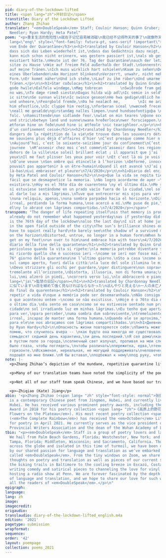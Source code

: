 ```yaml
---
pid: diary-of-the-lockdown-lifted
title: <span lang="zh">开封日记</span>
transtitle: Diary of the Lockdown Lifted
author: Zhang Zhihao
translator: "<em>DoubleSpeak</em> Staff; Couloir Hanson; Quinn Gruber; Chardonnay
  Needler; Ryan Hardy; Heta Patel"
poem: "<p>重复生活的危险性\n就在于记忆容易被消磁\n我已经不记得昨天的事了\n就像昨天不存在似的\n今天是封城的第76天\n也是最后一日\n我坐在家里就像\n坐在城外的空地上\n阳光明艳照见我有泪水\n我必须眯上眼睛使劲看\n才能依稀看见\n一个未亡人\n闪烁在地平线上的影子\n扭曲，失真，不成人形\n当他越走越近时\n我会站起身来\n奔过去\n与他相拥而泣\n2020-4-7</p>\n<span
  lang=\"eng\" style=\"font-family: futura-pt, sans-serif !important\">\n<h3>Tagebuch
  vom Ende der Quarantäne</h3>\n<h2>translated by Couloir Hanson</h2>\n\n<p>Die Gefahr,
  dass sich das Leben wiederholt ist,\ndass das Gedächtnis dazu neigt, sich zu entmagnetisieren.\nIch
  kann mich schon nicht erinnern, was gestern passiert ist,\nals ob gestern nicht
  existiert hätte.\nHeute ist der 76. Tag der Quarantäne\nauch der letzte Tag.\nIch
  sitze zu Hause \nWie auf freiem Feld außerhalb der Stadt.\nSonnenstrahlen scheinen
  auf meine Tränen.\nIch muss wirklich hart schielen\nKaum zu sehen\nDer Schatten
  eines Überlebenden\nAm Horizont blinkend\nVerzerrt, unwahr, nicht mehr in menschlicher
  Form.\nEr kommt näher\nUnd ich stehe,\nLauf zu ihm rüber\nUnd umarme ihn mit gemeinsamen
  Tränen.</p>\n\n<h1>Stær coðuloca</h1>\n<h2>translated by Quinn Gruber</h2>\n\n<p>Folc
  gode hwile\nEalfela windæge,\nMæg tobrecan        \nSwiðrode fram geþohte \nGirstandæg
  no wæs,\nTo dæge rimeð siesta\nDagas hilda wiþ adl\nIc semie in seld\nswylc swa
  ic sitte\nSe sunnan wlite\nIc swince geseon\nHe hwa gedige\nBlicð he on brerd\nUngewunlic
  und unheore,\nFeorgbold fremde,\nÞa he nealæcð me,        \nIc me aræme\nIc geærne
  him ofostlice,\nIc clyppe him reotig,\nforberan sċeal \nwæcneð frecen: \nþa modgemynd.
  \neall me gesælde\ngirstandæg nalles limpen.\nund hundseofontigoþa \ngedrehte eall
  folc. \nhamsittende\non sidlande feor.\nwlat on min teares \nþone sceadugenga\ndeaðscua
  und stric\nbetwyn land und sunne\nwana hreðerloca\nwer forscieppen.\nmin nidgestella\nic
  ætforan hine on feðe\nund hine ic ætfeole \nic tearighleor.</p>\n\n<h1>Le journal
  d’un confinement cessé</h1>\n<h2>translated by Chardonnay Needler</h2>\n\n<p>Les
  dangers de la répétition de la vie\nSe trouve dans les souvenirs détachés.\nJe ne
  me souviens plus déjà d’affaires d’hier \nC’est presque comme hier n’a jamais existé
  \nAujourd’hui, c’est le soixante-seizième jour du confinement\nC’est aussi la dernière
  journée  \nM’asseoir chez moi c’est comme\nS’asseoir dans les régions désoles au
  dehors de la ville\nLe soleil brillant éclat ; il apparait que j’ai les larmes aux
  yeux\nIl me faut plisser les yeux pour voir \nEt c’est là où je vois l’image floue
  \nD’une veuve \nSon ombre qui étincelle à l’horizon \nDéformé, innocent, qui ne
  pouvait pas appartenir à un être-humain\nQuand il est avancé \nJ’ai pu me lever\nFuir
  là-bas\nLui embrasser et pleurer\n7/4/2020</p>\n\n<h1>Diario del encierro levantado</h1>\n<h2>translated
  by Heta Patel and Couloir Hanson</h2>\n\n<p>Que la vida se repita tiene un peligro:\nes
  fácil que se desmagnetice la memoria. \nNo logro acordarme de ayer —\ncomo si no
  existiera.\nHoy es el 76to día de cuarentena \ny el último día.\nMe senté en casa\ncomo
  si estuviese sentándome en un prado vacío fuera de la ciudad,\nel sol irradiando
  al darle luz a mis lágrimas.\nTuve que entrecerrar mis ojos para ver,\npara distinguir,
  \nuna reliquia, apenas,\nuna sombra parpadeó hacia el horizonte.\nDistorcionado,
  irreal, perdiendo la forma humana,\nse acercó a mí.\nMe puse de pie,\ncorrí hacia
  él\ny lo abracé con lágrimas compartidas.\n7/4/2020</p></span>"
transpoem: "The danger of life repeating itself\nis that memory is prone to degaussing\nI
  already do not remember what happened yesterday\nas if yesterday did not exist\nToday
  is the 76th day of the lockdown\nalso the last day\nI sit at home just like\nsitting
  in the open field outside of the city\nThe sun’s brilliance shines on my tears\nI
  have to squint really hard\nto barely see\nthe shadow of a survived man\nblinking
  on the horizon\nDistorted, untrue, no longer in a human form\nWhen he comes near,\nI’ll
  get on my feet\nrun over to him\nand embrace him with tears\n4/7/2020\n\n<h1>Il
  diario della fine della quarantena</h1>\n<h2>translated by Quinn Gruber</h2>\n\nÈ
  pericoloso quando la vita si ripete:\nla memoria potrebbe diventare smagnetizzata.\nNon
  mi ricordo quello che è successo ieri —\ncome se ieri non fosse mai.\nOggi è il
  76° giorno della quarantena\ne l’ultimo giorno.\nSto a casa \ncome se io fosse seduto
  sul campo aperto, fuori dalla città:\nla luce del sole illumina le mie lacrime.
  \nDevo strizzare gli occhi per guardare,\nper distinguere\nun sopravvissuto, appena\nun’ombra
  tremolante all’orizzonte,\nDistorta, illusoria, non di forma umana;\nquando mi avvicina
  lui,\nmi alzerò in piedi, \ncorrerò verso lui,\nlo abbraccerò e piangerò.\n7/4/2020\n\n<h1><span
  lang=\"ja\">監禁の日記</span></h1>\n<h2>translated by Chardonnay Needler</h2>\n\n生活を繰り返す危険性\n記憶は消磁されやすいからです\n昨日のことはもう覚えていない\n昨日の存在じゃないいみたいに\n今日で76日目だ\nその日も最後の日\n家に座って、\n町の外の空き地に座す
  に似ています\n目を細めて強く見なければならなかった\nぼんやりと見える\n一人の未亡人\n地平線に光る影\n歪んで、歪んで、人の形にならない\n近づくにつれ\n私は立ち上がる\n駆け寄る\n\n彼と抱き合ってし、泣いた\n\n2020-4-7\n\n<h1>Diário
  do final da quarentena</h1>\n<h2>translated by Couloir Hanson</h2>\n\nO perigo de
  repetir a vida é\nque a memória pode ser desemaranhada.\nNão consigo me lembrar
  o que aconteceu ontem —\ncomo se não existisse. \nHoje é o 76to dia de quarentena\ne
  o último dia.\nEu sento em casa\ncomo se eu estivesse sentado num prado fora da
  cidade\no sol irradiando luz em minhas lágrimas.\nEu tenho que apertar os olhos
  para ver,\npara perceber,\numa sombra dum sobrevivente,\ntremeluzente no horizonte.\nDistorcido,
  irreal, incapaz de manter uma forma humana.\nQuando ele se aproxima,\neu me levanto,\ncorro
  para ele\ne nos abraçamos com lágrimas compartilhadas.\n\n<h1>Дневник снятого локдауна</h1>\n<h2>translated
  by Ryan Hardy</h2>\n\nОпасность жизни повторяется себя:\nПамять может быть размагнита.\nНе
  помню, что случилось вчера -- \nкак будто она никогда не существовала.\nСегодня
  семьдесят седьмой день карантина,\nи день последний.\nЯ сел дома\nкак будто сел
  в пустом поле за города,\nсолнечный свет излучал, проливая на мои слезы.\nМне нужно
  было глаза, чтобы поглядеть,\nчтобы различать\nпережитка, едва,\nтень мерцал на
  горизонте.\nИскаженая, нереальная, не могущий поддерживать\nчеловеческую форму,\nон
  подошёл ко мне ближе.\nЯ бы вставал,\nподбежал к нему\nпод руку, чтобы плакать вместе.\n07.04.2020"
note: |-
  <p>Zhang Zhihao’s depiction of the mundane, repetitive quarantine life has resonated with all of us. The poem <span lang= "zh">《开封日记》</span> speaks of a collectively shared experience in the times of isolation and imparts hope in the age of turmoil. When translating the poem, we have noted the matter-of-factness and repetitions in Zhang’s original poem and have tried to preserve these qualities when translating the poem into different languages. For instance, our Italian translation uses repeated <em>erò</em> ending of the future tense verbs as well as the echoed <em>i</em> in <em>piedi</em>, <em>lui</em> in the last few lines to evoke the sense of time blending together when the surroundings don’t change much. Similarly, our Portuguese translation describes the slow passing of time in quarantine by adding extra syllables such as <em>eu</em> and unnecessary prepositions to slow down the pace of the translation.</p>

  <p>Many of our translation teams have noted the simplicity of the poem that is easy to replicate in other languages, though there have been a few difficult words that require imagery to hone in on the word choice. “<span lang= "zh">空地</span>” in line 8, for example, whose literal translation is “empty/open ground/field,” is translated as “open field” in English and <em>prado</em> in Spanish, both evoking the imagery of a park with meadows, a beautiful image in the dark time of the pandemic. In line 12, “<span lang= "zh">未亡人</span>” is translated as “a survived man” in English and <em>un sopravvissuto</em> in Italian, while referring to those who have fought hard in the pandemic and made it through. The past participles of “survive” and <em>sopravvivere</em> used here set a tone of finality to an action that seems long and enduring.</p>

  <p>Not all of our staff team speak Chinese, and we have based our translations in other languages on the English version produced by our Mandarin-speaking staff members. Nevertheless, we all agree that the global nature of the pandemic allows the piece to resonate across many languages. This year, we also include a translation into Old English, a seemingly dead language yet one that still fits well in the contemporary context. <em>Beowulf</em> and many other Old English poems often focus on loss and grief and our powerlessness in the face of death, no matter our strength or heroic ability. What we have collectively lived through in the past year and a half indeed revolves around such themes. However, in such times of grief and darkness, we still see lights of hope and hold on to them. Whether it is the imagination of sitting on open fields outside of the city, or running over to embrace the survived man, we find strength through this collectively shared experience. As in the last line of our German translation, “Und umarme ihn mit gemeinsamen Tränen,” the addition of <em>gemeinsamen</em> (“common” in English) captures such collective experience with a Romantic sense of humanity. We continue to support each other with caring and hope while fighting through the path of danger and turmoil.</p>

  <p>—Zhiqiao (Kate) Jiang</p>
abio: '<p>Zhang Zhihao (<span lang= "zh" style="font-style: normal">张执浩</span>, 1965–)
  is a contemporary Chinese poet from Jingmen, Hubei, and currently lives in Wuhan,
  Hubei. He has received various prominent poetry awards, including the Lu Xun Literature
  Award in 2018 for his poetry collection <span lang= "zh">《高原上的野花》</span> (<em>Wild
  Flowers on the Plateau</em>). His most recent poetry collection <span lang= "zh">《完整的彩虹》</span>
  (<em>The Complete Rainbow</em>) has received the <em>October</em> Literature Award
  for poetry in April 2021. He currently serves as the vice president of the Hubei
  Provincial Writers Association and the dean of the Wuhan Academy of Literature.</p>'
tbio: "<p><em>DoubleSpeak</em> Staff is a group of poetry lovers and language aficionados.
  We hail from Palm Beach Gardens, Florida; Westchester, New York; and Hangzhou, China;
  Tampa, Florida; Middleton, Wisconsin; and Sacramento, California. Though scattered
  across the globe and isolated in this time of turmoil, we have been drawn together
  by our shared passion for language and translation as we’ve embarked on this adventure
  called <em>DoubleSpeak</em>. From the tiny windows on Zoom, we share with each other
  thoughts on poetry and translation as well as pieces of our current states: from
  the biking trails in Baltimore to the cooling breeze in Escazú, Costa Rica; from
  writing comedy and satirical pieces to channeling the love for vinyl records into
  hosting a radio show at Penn. We are forever fascinated by the depth and breadth
  of language and translation, and we hope to share our love for such wonders with
  all the readers of <em>DoubleSpeak</em>.</p>\n"
epigraph: 
language: 
lang: zh
image: 
imagecredit: 
origaudio: 
translaudio: diary-of-the-lockdown-lifted_english.m4a
edition: '2021'
pagetype: submission
wrapformat: 
sequence: 
order: '42'
layout: poempage
collection: poems_2021
---
```

